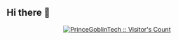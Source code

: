 ## Hi there 👋

<!--
**JohanMora157/JohanMora157** is a ✨ _special_ ✨ repository because its `README.md` (this file) appears on your GitHub profile.

Here are some ideas to get you started:

- 🔭 I’m currently working on ...
- 🌱 I’m currently learning ...
- 👯 I’m looking to collaborate on ...
- 🤔 I’m looking for help with ...
- 💬 Ask me about ...
- 📫 How to reach me: ...
- 😄 Pronouns: ...
- ⚡ Fun fact: ...
-->
<p align="center">
<a href="https://gist.github.com/PrinceGoblinTech"><img src="https://profile-counter.glitch.me/{JohanMora157}/count.svg" alt="PrinceGoblinTech :: Visitor's Count" /></a>
